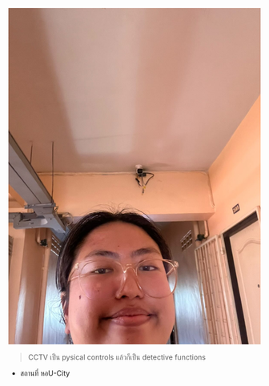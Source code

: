 ![cctv.png](./img/472244526_427327587039399_2840388882079183939_n.jpg)

> CCTV เป็น pysical controls แล้วก็เป็น detective functions
- สถานที่ หอU-City
